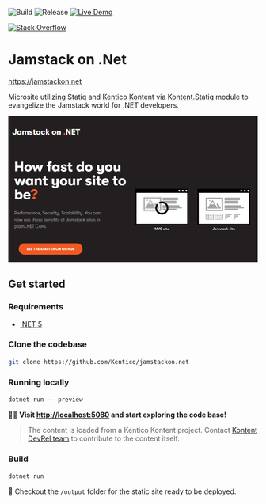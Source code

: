 ﻿![Build](https://github.com/Kentico/jamstackon.net/workflows/.NET%20Core/badge.svg)
![Release](https://github.com/Kentico/jamstackon.net/workflows/Publish%20site/badge.svg)
[![Live Demo](https://img.shields.io/badge/Live-DEMO-brightgreen.svg?logo=github&logoColor=white)](https://jamstackon.net)

[![Stack Overflow](https://img.shields.io/badge/Stack%20Overflow-ASK%20NOW-FE7A16.svg?logo=stackoverflow&logoColor=white)](https://stackoverflow.com/tags/kentico-cloud)

# Jamstack on .Net

<https://jamstackon.net>

Microsite utilizing [Statiq](https://statiq.dev/) and [Kentico Kontent](https://kontent.ai) via [Kontent.Statiq](https://github.com/alanta/Kontent.Statiq) module to evangelize the Jamstack world for .NET developers.

[![Screenshot](./screenshot.png)](https://jamstackon.net)

## Get started

### Requirements

- [.NET 5](https://dotnet.microsoft.com/download)

### Clone the codebase

```sh
git clone https://github.com/Kentico/jamstackon.net
```

### Running locally

```sh
dotnet run -- preview
```

🎊🎉 **Visit <http://localhost:5080> and start exploring the code base!**

> The content is loaded from a Kentico Kontent project. Contact [Kontent DevRel team](mailto:devrel@kentico.com) to contribute to the content itself.

### Build

```sh
dotnet run
```

👀 Checkout the `/output` folder for the static site ready to be deployed.
